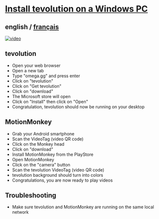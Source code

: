 # [Install tevolution on a Windows PC](README.md)

## english / [français](../fr/tevolution/install/windows.md)

[![video](https://img.youtube.com/vi/AqnPh7wQHGU/maxresdefault.jpg)](https://www.youtube.com/watch?v=AqnPh7wQHGU)

## tevolution

- Open your web browser
- Open a new tab
- Type "omega.gg" and press enter
- Click on "tevolution"
- Click on "Get tevolution"
- Click on "download"
- The Microsoft store will open
- Click on "Install" then click on "Open"
- Congratulation, tevolution should now be running on your desktop

## MotionMonkey

- Grab your Android smartphone
- Scan the VideoTag (video QR code)
- Click on the Monkey head
- Click on "download"
- Install MotionMonkey from the PlayStore
- Open MotionMonkey
- Click on the "camera" button
- Scan the tevolution VideoTag (video QR code)
- tevolution background should turn into colors
- Congratulations, you are now ready to play videos

## Troubleshooting
- Make sure tevolution and MotionMonkey are running on the same local network
